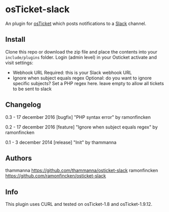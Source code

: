 osTicket-slack
==============
An plugin for [osTicket](https://osticket.com) which posts notifications to a [Slack](https://slack.com) channel.

Install
--------
Clone this repo or download the zip file and place the contents into your `include/plugins` folder.
Login (admin level) in your Osticket activate and visit settings:
* Webhook URL
Required: this is your Slack webhook URL
* Ignore when subject equals regex
Optional: do you want to ignore specific subjects? Set a PHP regex here.
leave empty to allow all tickets to be sent to slack

Changelog
---------
0.3 - 17 december 2016
[bugfix] "PHP syntax error" by ramonfincken

0.2 - 17 december 2016
[feature] "Ignore when subject equals regex" by ramonfincken

0.1 - 3 december 2014
[release] "Init" by thammanna

Authors
-------
thammanna https://github.com/thammanna/osticket-slack
ramonfincken https://github.com/ramonfincken/osticket-slack

Info
------
This plugin uses CURL and tested on osTicket-1.8 and osTicket-1.9.12.
